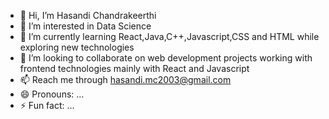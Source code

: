 - 👋 Hi, I’m Hasandi Chandrakeerthi
- 👀 I’m interested in Data Science 
- 🌱 I’m currently learning React,Java,C++,Javascript,CSS and HTML while exploring new technologies
- 💞️ I’m looking to collaborate on web development projects working with frontend technologies mainly with React and Javascript 
- 📫 Reach me through hasandi.mc2003@gmail.com 
- 😄 Pronouns: ...
- ⚡ Fun fact: ...

<!---
hasandimc/hasandimc is a ✨ special ✨ repository because its `README.md` (this file) appears on your GitHub profile.
You can click the Preview link to take a look at your changes.
--->
